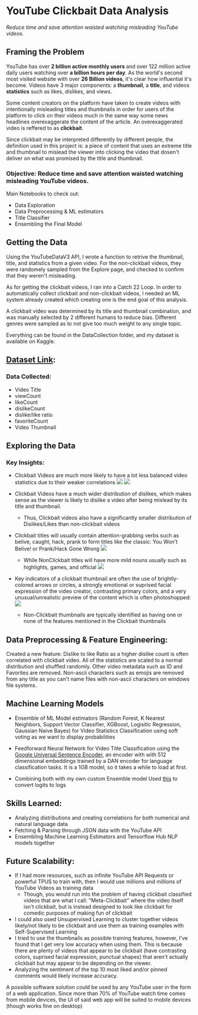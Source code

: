 # YouTube Clickbait Data Analysis
 *Reduce time and save attention waisted watching misleading YouTube videos.*

## Framing the Problem

YouTube has over **2 billion active monthly users** and over 122 million active daily users watching over **a billion hours per day**. As the world's second most visited website with over **26 Billion videos**, it's clear how influential it's become. Videos have 3 major components: a **thumbnail**, a **title**, and videos **statistics** such as likes, dislikes, and views.  

Some content creators on the platform have taken to create videos with intentionally misleading titles and thumbnails in order for users of the platform to click on their videos much in the same way some news headlines overexaggerate the content of the article. An overexaggerated video is reffered to as  **clickbait**.

Since clickbait may be interpreted differently by different people, the definition used in this project is: a piece of content that uses an extreme title and thumbnail to mislead the viewer into clicking the video that dosen't deliver on what was promised by the title and thumbnail.

### Objective: Reduce time and save attention waisted watching misleading YouTube videos.

Main Notebooks to check out:
* Data Exploration
* Data Preprocessing & ML estimators
* Title Classifier
* Ensembling the Final Model


## Getting the Data


Using the YouTubeDataV3 API, I wrote a function to retrive the thumbnail, title, and statistics from a given video. For the non-clickbait videos, they were randomely sampled from the Explore page, and checked to confirm that they weren't misleading. 

As for getting the clickbait videos, I ran into a Catch 22 Loop. In order to automatically collect clickbait and non-clickbait videos, I needed an ML system already created which creating one is the end goal of this analysis. 

A clickbait video was determined by its title and thumbnail combination, and was manually selected by 2 different humans to reduce bias. Different genres were sampled as to not give too much weight to any single topic.

Everything can be found in the DataCollection folder, and my dataset is available on Kaggle.

## [Dataset Link](https://www.kaggle.com/thelazyaz/youtube-clickbait-classification):

### Data Collected:

- Video Title
- viewCount
- likeCount
- dislikeCount
- dislike/like ratio
- favoriteCount
- Video Thumbnail

## Exploring the Data

### Key Insights:

 * Clickbait Videos are much more likely to have a lot less balanced video statistics due to their weaker correlations
    ![](clickbait.png) ![](nonclickbait.png)
    
 * Clickbait Videos have a much wider distribution of dislikes, which makes sense as the viewer is likely to dislike a video after being mislead by its title and thumbnail.
    * Thus, Clickbait videos also have a significantly smaller distribution of Dislikes/Likes than non-clickbait videos
    
* Clickbait titles will usually contain attention-grabbing verbs such as belive, caught, hack, prank to form titles like the classic: You Won't Belive! or Prank/Hack Gone Wrong
![](clickbaittokens.png)

   * While NonClickbait titles will have more mild nouns usually such as highlights, games, and official
   ![](nonclickbaittokens.png)
   
* Key indicators of a clickbait thumbnail are often the use of brightly-colored arrows or circles, a strongly emotional or suprised facial expression of the video creator, contrasting primary colors, and a very unusual/unrealistic preview of the content which is often photoshopped:
![](clickbait.jpg)


    * Non-Clickbait thumbnails are typically identified as having one or none of the features mentioned in the Clickbait thumbnails



## Data Preprocessing & Feature Engineering:

Created a new feature: Dislike to like Ratio as a higher dislike count is often correlated with clickbait video. All of the statistics are scaled to a normal distribution and shuffled randomly. Other video metadata such as ID and Favorites are removed. Non-ascii characters such as emojis are removed from any title as you can't name files with non-ascii characters on windows file systems. 


## Machine Learning Models

- Ensemble of ML Model estimators (Random Forest, K Nearest Neighbors, Support Vector Classifier, XGBoost, Logisitic Regression, Gaussian Naive Bayes) for Video Statistics Classification using soft voting as we want to display probabilities
- Feedforward Neural Network for Video Title Classification using the [Google Universal Sentence Encoder](  https://tfhub.dev/google/universal-sentence-encoder/4), an encoder with with 512 dimensional embeddings trained by a DAN encoder for language classification tasks. It is a 1GB model, so it takes a while to load at first.


- Combining both with my own custom Ensemble model
Used [this](https://www.montana.edu/rotella/documents/502/Prob_odds_log-odds.pdf) to convert logits to logs

## Skills Learned:
- Analyzing distributions and creating correlations for both numerical and natural language data
- Fetching & Parsing through JSON data with the YouTube API
- Ensembling Machine Learning Estimators and Tensorflow Hub NLP models together

## Future Scalability:

- If I had more resources, such as infinite YouTube API Requests or powerful TPUS to train with, then I would use millions and millions of YouTube Videos as training data
  - Though, you would run into the problem of having clickbait classified videos that are what I call: "Meta-Clickbait" where the video itself isn't clickbait, but is instead designed to look like clickbait for comedic purposes of making fun of clickbait
- I could also used Unsupervised Learning to cluster together videos likely/not likely to be clickbait and use them as training examples with Self-Supervised Learning
- I tried to use the thumbnails as possible training features, however, I've found that I get very low accuracy when using them. This is because there are plenty of videos that appear to be clickbait (have contrasting colors, suprised facial expression, punctual shapes) that aren't actually clickbait but may appear to be depending on the viewer.
- Analyzing the sentiment of the top 10 most liked and/or pinned comments would likely increase accuracy. 

A possible software solution could be used by any YouTube user in the form of a web application. Since more than 70% of YouTube watch time comes from mobile devices, the UI of said web app will be suited to mobile devices (though works fine on desktop)
